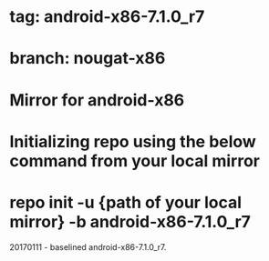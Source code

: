 # tag: android-x86-7.1.0_r7
# branch: nougat-x86
# Mirror for android-x86
# Initializing repo using the below command from your local mirror
# repo init -u {path of your local mirror} -b android-x86-7.1.0_r7

20170111 - baselined android-x86-7.1.0_r7.


